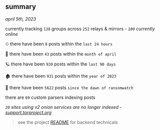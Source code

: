 
## summary
_april 5th, 2023_

currently tracking `138` groups across `252` relays & mirrors - _`100` currently online_

⏲ there have been `8` posts within the `last 24 hours`

🦈 there have been `43` posts within the `month of april`

🪐 there have been `920` posts within the `last 90 days`

🏚 there have been `931` posts within the `year of 2023`

🦕 there have been `5622` posts `since the dawn of ransomwatch`

there are `69` custom parsers indexing posts

_`20` sites using v2 onion services are no longer indexed - [support.torproject.org](https://support.torproject.org/onionservices/v2-deprecation/)_

> see the project [README](https://github.com/joshhighet/ransomwatch#ransomwatch--) for backend technicals
